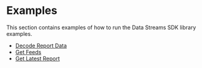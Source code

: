 # Examples

This section contains examples of how to run the Data Streams SDK library examples.

- [Decode Report Data](./examples/decode_report_data.md)
- [Get Feeds](./examples/get_feeds.md)
- [Get Latest Report](./examples/get_latest_report.md)
